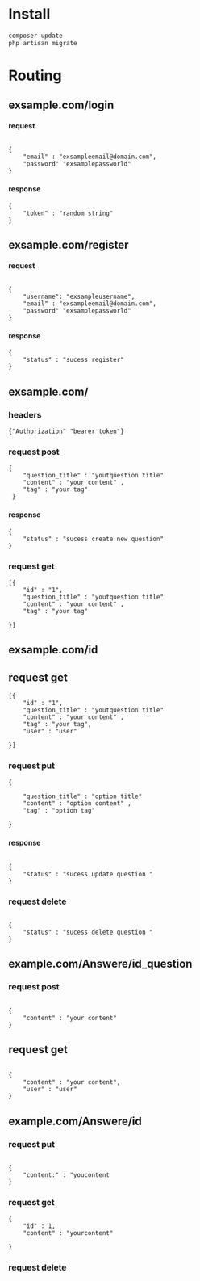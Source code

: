 
# Install

```sh
composer update
php artisan migrate


```




# Routing


## exsample.com/login

#### request
```

{
    "email" : "exsampleemail@domain.com",
    "password" "exsamplepassworld"
}
```
#### response
```
{
    "token" : "random string"
}
```

## exsample.com/register

#### request
```

{
    "username": "exsampleusername",
    "email" : "exsampleemail@domain.com",
    "password" "exsamplepassworld"
}
```
#### response
```
{
    "status" : "sucess register"
}
```

## exsample.com/


### headers

```
{"Authorization" "bearer token"}
```
### request post
```
{
    "question_title" : "youtquestion title"
    "content" : "your content" ,
    "tag" : "your tag"
 }

```

#### response
```
{
    "status" : "sucess create new question"
}
```

### request get

```
[{
    "id" : "1",
    "question_title" : "youtquestion title"
    "content" : "your content" ,
    "tag" : "your tag"

}]
```

## exsample.com/id

## request get

```
[{
    "id" : "1",
    "question_title" : "youtquestion title"
    "content" : "your content" ,
    "tag" : "your tag",
    "user" : "user"

}]

```

### request put
```
{

    "question_title" : "option title"
    "content" : "option content" ,
    "tag" : "option tag"

}
```
#### response

```

{
    "status" : "sucess update question "
}
```


### request delete

```

{
    "status" : "sucess delete question "
}
```



## example.com/Answere/id_question


### request post
```

{
    "content" : "your content"
}
```

## request get

```

{
    "content" : "your content",
    "user" : "user"
}

```

## example.com/Answere/id

### request put

```

{
    "content:" : "youcontent
}

```


### request  get


```
{
    "id" : 1,
    "content" : "yourcontent"

}
```


### request delete